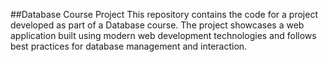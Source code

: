 ##Database Course Project
This repository contains the code for a project developed as part of a Database course. The project showcases a web application built using modern web development technologies and follows best practices for database management and interaction.
